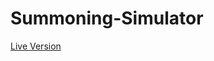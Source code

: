 # Summoning-Simulator

[Live Version](https://aokigit.github.io/Summoning-Simulator/ "Live Version")
